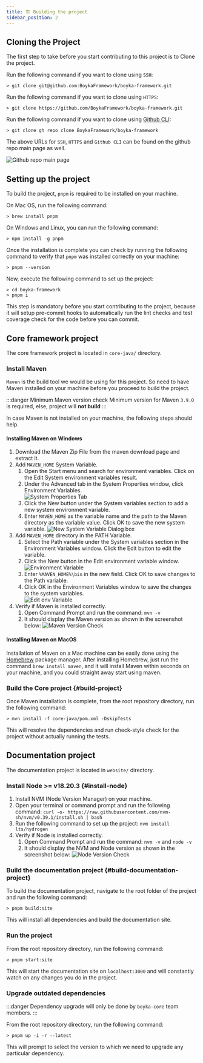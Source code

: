```yaml
---
title: 🏗️ Building the project
sidebar_position: 2
---
```


## Cloning the Project

The first step to take before you start contributing to this project is to Clone the project.

Run the following command if you want to clone using `SSH`:

```shell
> git clone git@github.com:BoykaFramework/boyka-framework.git
```

Run the following command if you want to clone using `HTTPS`:

```shell
> git clone https://github.com/BoykaFramework/boyka-framework.git
```

Run the following command if you want to clone using [Github CLI][github_cli]:

```shell
> git clone gh repo clone BoykaFramework/boyka-framework
```

The above URLs for `SSH`, `HTTPS` and `Github CLI` can be found on the github repo main page as well.

![Github repo main page](/img/docs/contributing/gh-repo-main-page.png)

## Setting up the project

To build the project, `pnpm` is required to be installed on your machine.

On Mac OS, run the following command:

```shell
> brew install pnpm
```

On Windows and Linux, you can run the following command:

```shell
> npm install -g pnpm
```

Once the installation is complete you can check by running the following command to verify that `pnpm` was installed correctly on your machine:

```shell
> pnpm --version
```

Now, execute the following command to set up the project:

```shell
> cd boyka-framework
> pnpm i
```

This step is mandatory before you start contributing to the project, because it will setup pre-commit hooks to automatically run the lint checks and test coverage check for the code before you can commit.

## Core framework project

The core framework project is located in `core-java/` directory.

### Install Maven

`Maven` is the build tool we would be using for this project. So need to have Maven installed on your machine before you proceed to build the project.

:::danger Minimum Maven version check
Minimum version for Maven `3.9.0` is required, else, project will **not build**
:::

In case Maven is not installed on your machine, the following steps should help.

#### Installing Maven on Windows

1. Download the Maven Zip File from the maven download page and extract it.
1. Add `MAVEN_HOME` System Variable.
   1. Open the Start menu and search for environment variables. Click on the Edit System environment variables result.
   1. Under the Advanced tab in the System Properties window, click Environment Variables.  
      ![System Properties Tab](/img/docs/contributing/system-properties-window.png)
   1. Click the New button under the System variables section to add a new system environment variable.
   1. Enter `MAVEN_HOME` as the variable name and the path to the Maven directory as the variable value. Click OK to save the new system variable.
      ![New System Variable Dialog box](/img/docs/contributing/new-system-variable.png)
1. Add `MAVEN_HOME` directory in the PATH Variable.
   1. Select the Path variable under the System variables section in the Environment Variables window. Click the Edit button to edit the variable.
   1. Click the New button in the Edit environment variable window.
      ![Environment Variable](/img/docs/contributing/env-variable.png)
   1. Enter `%MAVEN_HOME%\bin` in the new field. Click OK to save changes to the Path variable.
   1. Click OK in the Environment Variables window to save the changes to the system variables.  
      ![Edit env Variable](/img/docs/contributing/edit-env-variable.png)
1. Verify if Maven is installed correctly.
   1. Open Command Prompt and run the command: `mvn -v`
   1. It should display the Maven version as shown in the screenshot below:
      ![Maven Version Check](/img/docs/contributing/command-prompt-mvn-v.png)

#### Installing Maven on MacOS

Installation of Maven on a Mac machine can be easily done using the [Homebrew](https://brew.sh/) package manager.
After installing Homebrew, just run the command `brew install maven`, and it will install Maven within seconds on your machine, and you could straight away start using maven.

### Build the Core project {#build-project}

Once Maven installation is complete, from the root repository directory, run the following command:

```shell
> mvn install -f core-java/pom.xml -DskipTests
```

This will resolve the dependencies and run check-style check for the project without actually running the tests.

## Documentation project

The documentation project is located in `website/` directory.

### Install Node >= v18.20.3 {#install-node}

1. Install NVM (Node Version Manager) on your machine.
1. Open your terminal or command prompt and run the following command: `curl -o- https://raw.githubusercontent.com/nvm-sh/nvm/v0.39.1/install.sh | bash`
1. Run the following command to set up the project: `nvm install lts/hydrogen`
1. Verify if Node is installed correctly.
   1. Open Command Prompt and run the command: `nvm -v` and `node -v`
   1. It should display the NVM and Node version as shown in the screenshot below:
      ![Node Version Check](/img/docs/contributing/command-prompt-node-v.png)

### Build the documentation project {#build-documentation-project}

To build the documentation project, navigate to the root folder of the project and run the following command:

```shell
> pnpm build:site
```

This will install all dependencies and build the documentation site.

### Run the project

From the root repository directory, run the following command:

```shell
> pnpm start:site
```

This will start the documentation site on `localhost:3000` and will constantly watch on any changes you do in the project.

### Upgrade outdated dependencies

:::danger
Dependency upgrade will only be done by `boyka-core` team members.
:::

From the root repository directory, run the following command:

```shell
> pnpm up -i -r --latest
```

This will prompt to select the version to which we need to upgrade any particular dependency.

[github_cli]: https://github.com/cli/cli
